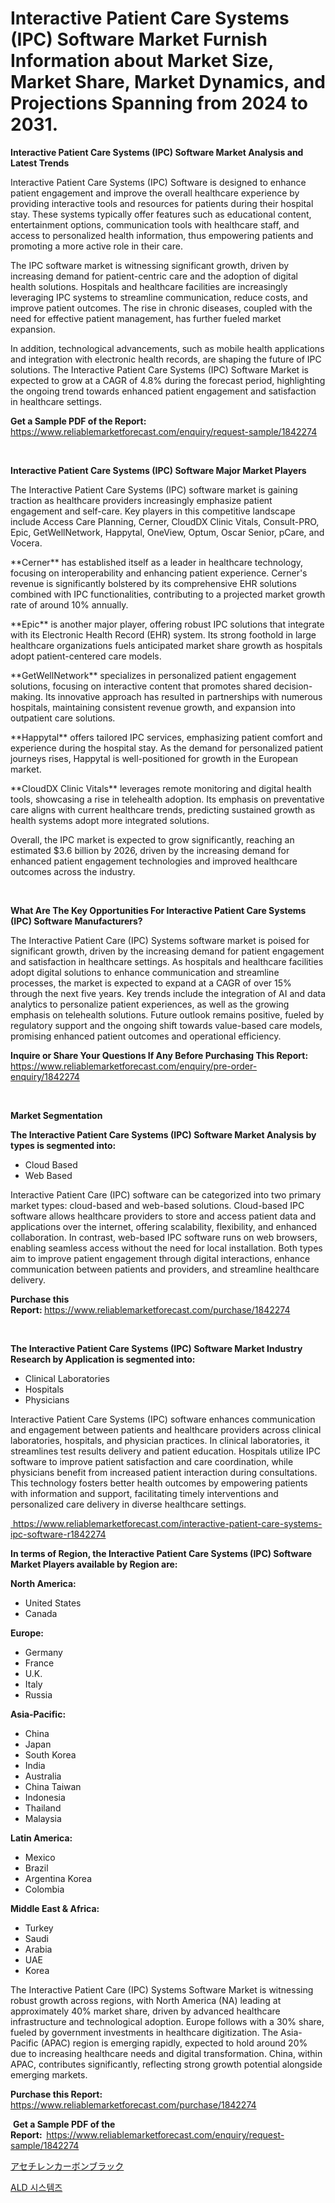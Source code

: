 <p><h1>Interactive Patient Care Systems (IPC) Software Market Furnish Information about Market Size, Market Share, Market Dynamics, and Projections Spanning from 2024 to 2031.</h1></p><p><strong>Interactive Patient Care Systems (IPC) Software Market Analysis and Latest Trends</strong></p>
<p><p>Interactive Patient Care Systems (IPC) Software is designed to enhance patient engagement and improve the overall healthcare experience by providing interactive tools and resources for patients during their hospital stay. These systems typically offer features such as educational content, entertainment options, communication tools with healthcare staff, and access to personalized health information, thus empowering patients and promoting a more active role in their care.</p><p>The IPC software market is witnessing significant growth, driven by increasing demand for patient-centric care and the adoption of digital health solutions. Hospitals and healthcare facilities are increasingly leveraging IPC systems to streamline communication, reduce costs, and improve patient outcomes. The rise in chronic diseases, coupled with the need for effective patient management, has further fueled market expansion. </p><p>In addition, technological advancements, such as mobile health applications and integration with electronic health records, are shaping the future of IPC solutions. The Interactive Patient Care Systems (IPC) Software Market is expected to grow at a CAGR of 4.8% during the forecast period, highlighting the ongoing trend towards enhanced patient engagement and satisfaction in healthcare settings.</p></p>
<p><strong>Get a Sample PDF of the Report:&nbsp;</strong> <a href="https://www.reliablemarketforecast.com/enquiry/request-sample/1842274?utm_campaign=1840&utm_medium=2&utm_source=Github&utm_content=ia&utm_term=01012025&utm_id=interactive-patient-care-systems-ipc-software">https://www.reliablemarketforecast.com/enquiry/request-sample/1842274</a></p>
<p>&nbsp;</p>
<p><strong>Interactive Patient Care Systems (IPC) Software Major Market Players</strong></p>
<p><p>The Interactive Patient Care Systems (IPC) software market is gaining traction as healthcare providers increasingly emphasize patient engagement and self-care. Key players in this competitive landscape include Access Care Planning, Cerner, CloudDX Clinic Vitals, Consult-PRO, Epic, GetWellNetwork, Happytal, OneView, Optum, Oscar Senior, pCare, and Vocera.</p><p>**Cerner** has established itself as a leader in healthcare technology, focusing on interoperability and enhancing patient experience. Cerner's revenue is significantly bolstered by its comprehensive EHR solutions combined with IPC functionalities, contributing to a projected market growth rate of around 10% annually. </p><p>**Epic** is another major player, offering robust IPC solutions that integrate with its Electronic Health Record (EHR) system. Its strong foothold in large healthcare organizations fuels anticipated market share growth as hospitals adopt patient-centered care models.</p><p>**GetWellNetwork** specializes in personalized patient engagement solutions, focusing on interactive content that promotes shared decision-making. Its innovative approach has resulted in partnerships with numerous hospitals, maintaining consistent revenue growth, and expansion into outpatient care solutions.</p><p>**Happytal** offers tailored IPC services, emphasizing patient comfort and experience during the hospital stay. As the demand for personalized patient journeys rises, Happytal is well-positioned for growth in the European market.</p><p>**CloudDX Clinic Vitals** leverages remote monitoring and digital health tools, showcasing a rise in telehealth adoption. Its emphasis on preventative care aligns with current healthcare trends, predicting sustained growth as health systems adopt more integrated solutions.</p><p>Overall, the IPC market is expected to grow significantly, reaching an estimated $3.6 billion by 2026, driven by the increasing demand for enhanced patient engagement technologies and improved healthcare outcomes across the industry.</p></p>
<p>&nbsp;</p>
<p><strong>What Are The Key Opportunities For Interactive Patient Care Systems (IPC) Software Manufacturers?</strong></p>
<p><p>The Interactive Patient Care (IPC) Systems software market is poised for significant growth, driven by the increasing demand for patient engagement and satisfaction in healthcare settings. As hospitals and healthcare facilities adopt digital solutions to enhance communication and streamline processes, the market is expected to expand at a CAGR of over 15% through the next five years. Key trends include the integration of AI and data analytics to personalize patient experiences, as well as the growing emphasis on telehealth solutions. Future outlook remains positive, fueled by regulatory support and the ongoing shift towards value-based care models, promising enhanced patient outcomes and operational efficiency.</p></p>
<p><strong>Inquire or Share Your Questions If Any Before Purchasing This Report:</strong> <a href="https://www.reliablemarketforecast.com/enquiry/pre-order-enquiry/1842274?utm_campaign=1840&utm_medium=2&utm_source=Github&utm_content=ia&utm_term=01012025&utm_id=interactive-patient-care-systems-ipc-software">https://www.reliablemarketforecast.com/enquiry/pre-order-enquiry/1842274</a></p>
<p>&nbsp;</p>
<p><strong>Market Segmentation</strong></p>
<p><strong>The Interactive Patient Care Systems (IPC) Software Market Analysis by types is segmented into:</strong></p>
<p><ul><li>Cloud Based</li><li>Web Based</li></ul></p>
<p><p>Interactive Patient Care (IPC) software can be categorized into two primary market types: cloud-based and web-based solutions. Cloud-based IPC software allows healthcare providers to store and access patient data and applications over the internet, offering scalability, flexibility, and enhanced collaboration. In contrast, web-based IPC software runs on web browsers, enabling seamless access without the need for local installation. Both types aim to improve patient engagement through digital interactions, enhance communication between patients and providers, and streamline healthcare delivery.</p></p>
<p><strong>Purchase this Report:&nbsp;</strong><a href="https://www.reliablemarketforecast.com/purchase/1842274?utm_campaign=1840&utm_medium=2&utm_source=Github&utm_content=ia&utm_term=01012025&utm_id=interactive-patient-care-systems-ipc-software">https://www.reliablemarketforecast.com/purchase/1842274</a></p>
<p>&nbsp;</p>
<p><strong>The Interactive Patient Care Systems (IPC) Software Market Industry Research by Application is segmented into:</strong></p>
<p><ul><li>Clinical Laboratories</li><li>Hospitals</li><li>Physicians</li></ul></p>
<p><p>Interactive Patient Care Systems (IPC) software enhances communication and engagement between patients and healthcare providers across clinical laboratories, hospitals, and physician practices. In clinical laboratories, it streamlines test results delivery and patient education. Hospitals utilize IPC software to improve patient satisfaction and care coordination, while physicians benefit from increased patient interaction during consultations. This technology fosters better health outcomes by empowering patients with information and support, facilitating timely interventions and personalized care delivery in diverse healthcare settings.</p></p>
<p><a href="https://www.reliablemarketforecast.com/interactive-patient-care-systems-ipc-software-r1842274?utm_campaign=1840&utm_medium=2&utm_source=Github&utm_content=ia&utm_term=01012025&utm_id=interactive-patient-care-systems-ipc-software">&nbsp;https://www.reliablemarketforecast.com/interactive-patient-care-systems-ipc-software-r1842274</a></p>
<p><strong>In terms of Region, the Interactive Patient Care Systems (IPC) Software Market Players available by Region are:</strong></p>
<p>
    <p> <strong> North America: </strong>
        <ul>
            <li>United States</li>
            <li>Canada</li>
        </ul>
        </p> 
    <p> <strong> Europe: </strong>
        <ul>
            <li>Germany</li>
            <li>France</li>
            <li>U.K.</li>
            <li>Italy</li>
            <li>Russia</li>
        </ul>
        </p> 
    <p> <strong> Asia-Pacific: </strong>
        <ul>
            <li>China</li>
            <li>Japan</li>
            <li>South Korea</li>
            <li>India</li>
            <li>Australia</li>
            <li>China Taiwan</li>
            <li>Indonesia</li>
            <li>Thailand</li>
            <li>Malaysia</li>
        </ul>
        </p> 
    <p> <strong> Latin America: </strong>
        <ul>
            <li>Mexico</li>
            <li>Brazil</li>
            <li>Argentina Korea</li>
            <li>Colombia</li>
        </ul>
        </p> 
    <p> <strong> Middle East & Africa: </strong>
        <ul>
            <li>Turkey</li>
            <li>Saudi</li>
            <li>Arabia</li>
            <li>UAE</li>
            <li>Korea</li>
        </ul>
    </p>
    </p>
<p><p>The Interactive Patient Care (IPC) Systems Software Market is witnessing robust growth across regions, with North America (NA) leading at approximately 40% market share, driven by advanced healthcare infrastructure and technological adoption. Europe follows with a 30% share, fueled by government investments in healthcare digitization. The Asia-Pacific (APAC) region is emerging rapidly, expected to hold around 20% due to increasing healthcare needs and digital transformation. China, within APAC, contributes significantly, reflecting strong growth potential alongside emerging markets.</p></p>
<p><strong>Purchase this Report: </strong><a href="https://www.reliablemarketforecast.com/purchase/1842274?utm_campaign=1840&utm_medium=2&utm_source=Github&utm_content=ia&utm_term=01012025&utm_id=interactive-patient-care-systems-ipc-software">https://www.reliablemarketforecast.com/purchase/1842274</a></p>
<p>&nbsp;<strong>Get a Sample PDF of the Report:&nbsp;&nbsp;</strong><a href="https://www.reliablemarketforecast.com/enquiry/request-sample/1842274?utm_campaign=1840&utm_medium=2&utm_source=Github&utm_content=ia&utm_term=01012025&utm_id=interactive-patient-care-systems-ipc-software">https://www.reliablemarketforecast.com/enquiry/request-sample/1842274</a></p>
<p><strong></strong></p>
<p><p><a href="https://github.com/mohamedbakry57/Market-Research-Report-List-6/blob/main/967526429660.md?utm_campaign=1840&utm_medium=2&utm_source=Github&utm_content=ia&utm_term=01012025&utm_id=interactive-patient-care-systems-ipc-software">アセチレンカーボンブラック</a></p><p><a href="https://github.com/laholand/Market-Research-Report-List-6/blob/main/556745929702.md?utm_campaign=1840&utm_medium=2&utm_source=Github&utm_content=ia&utm_term=01012025&utm_id=interactive-patient-care-systems-ipc-software">ALD 시스템즈</a></p></p>